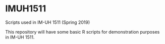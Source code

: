 # IMUH1511
Scripts used in IM-UH 1511 (Spring 2019)

This repository will have some basic R scripts for demonstration purposes in IM-UH 1511. 
